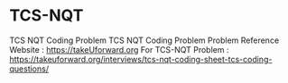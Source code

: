 # TCS-NQT
TCS NQT Coding Problem
TCS NQT Coding Problem Problem Reference Website : https://takeUforward.org
For TCS-NQT Problem : https://takeuforward.org/interviews/tcs-nqt-coding-sheet-tcs-coding-questions/
